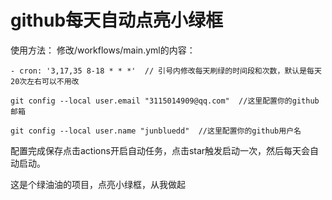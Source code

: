 # github每天自动点亮小绿框

使用方法：
修改/workflows/main.yml的内容：

    - cron: '3,17,35 8-18 * * *'  // 引号内修改每天刷绿的时间段和次数，默认是每天20次左右可以不用改
    
    git config --local user.email "3115014909@qq.com"  //这里配置你的github邮箱
    
    git config --local user.name "junbluedd"  //这里配置你的github用户名
    
   配置完成保存点击actions开启自动任务，点击star触发启动一次，然后每天会自动启动。
   
这是个绿油油的项目，点亮小绿框，从我做起

